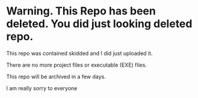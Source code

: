 # Warning. This Repo has been deleted. You did just looking deleted repo.

 This repo was contained skidded and I did just uploaded it.

 There are no more project files or executable (EXE) files.

 This repo will be archived in a few days.

 I am really sorry to everyone

